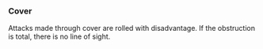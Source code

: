 ### Cover
Attacks made through cover are rolled with disadvantage. If the obstruction is total, there is no line of sight.  
